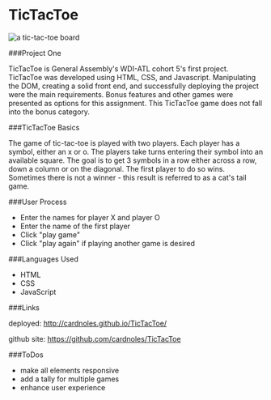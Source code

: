 # TicTacToe 

![a tic-tac-toe board](https://encrypted-tbn0.gstatic.com/images?q=tbn:ANd9GcStko2seISMuGrQCe-yyEGYXvwSbn6YnQRnT4sScdYQxrl7myme)

###Project One

TicTacToe is General Assembly's WDI-ATL cohort 5's first project.  TicTacToe was developed using HTML, CSS, and Javascript.  Manipulating the DOM, creating a solid front end, and successfully deploying the project were the main requirements.  Bonus features and other games were presented as options for this assignment.  This TicTacToe game does not fall into the bonus category.


###TicTacToe Basics

The game of tic-tac-toe is played with two players.  Each player has a symbol, either an x or o.  The players take turns entering their symbol into an available square.  The goal is to get 3 symbols in a row either across a row, down a column or on the diagonal.  The first player to do so wins.  Sometimes there is not a winner - this result is referred to as a cat's tail game.

###User Process

* Enter the names for player X and player O
* Enter the name of the first player
* Click "play game"
* Click "play again" if playing another game is desired


###Languages Used

* HTML
* CSS
* JavaScript


###Links

deployed: http://cardnoles.github.io/TicTacToe/

github site: https://github.com/cardnoles/TicTacToe

###ToDos

* make all elements responsive
* add a tally for multiple games
* enhance user experience







